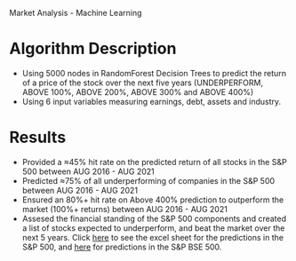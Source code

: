 Market Analysis - Machine Learning

# Algorithm Description
- Using 5000 nodes in RandomForest Decision Trees to predict the return of a price of the stock over the next five years (UNDERPERFORM, ABOVE 100%, ABOVE 200%, ABOVE 300% and  ABOVE 400%)
- Using 6 input variables measuring earnings, debt, assets and industry. 


# Results
- Provided a ≈45% hit rate on the predicted return of all stocks in the S&P 500 between AUG 2016 - AUG 2021
- Predicted ≈75% of all underperforming  of companies in the S&P 500 between AUG 2016 - AUG 2021
- Ensured an 80%+ hit rate on Above 400% prediction to outperform the market (100%+ returns) between AUG 2016 - AUG 2021
- Assesed the financial standing of the S&P 500 components and created a list of stocks expected to underperform, and beat the market over the next 5 years. Click 
[here](countOfPredictedValues.xlsx) to see the excel sheet for the predictions in the S&P 500, and [here](countOfPredictedValuesIndia.xlsx) for predictions in the S&P BSE 500.

